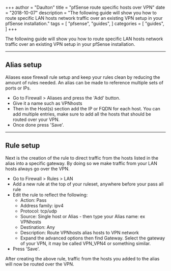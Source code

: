 +++
author = "Daulton"
title = "pfSense route specific hosts over VPN"
date = "2018-10-07"
description = "The following guide will show you how to route specific LAN hosts network traffic over an existing VPN setup in your pfSense installation."
tags = [
    "pfsense",
    "guides",
]
categories = [
    "guides",
]
+++

The following guide will show you how to route specific LAN hosts network traffic over an existing VPN setup in your pfSense installation.
<!--more-->

----------

## Alias setup

Aliases ease firewall rule setup and keep your rules clean by reducing the amount of rules needed. An alias can be made to reference multiple sets of ports or IPs.

* Go to Firewall > Aliases and press the 'Add' button.
* Give it a name such as VPNhosts
* Then in the Host(s) section add the IP or FQDN for each host. You can add multiple entries, make sure to add all the hosts that should be routed over your VPN.
* Once done press 'Save'.

----------

## Rule setup

Next is the creation of the rule to direct traffic from the hosts listed in the alias into a specific gateway. By doing so we make traffic from your LAN hosts always go over the VPN.

* Go to Firewall > Rules > LAN
* Add a new rule at the top of your ruleset, anywhere before your pass all rule
* Edit the rule to reflect the following:
  * Action: Pass
  * Address family: ipv4
  * Protocol: tcp/udp
  * Source: Single host or Alias - then type your Alias name: ex VPNhosts
  * Destination: Any
  * Description: Route VPNhosts alias hosts to VPN network
  * Expand the advanced options then find Gateway. Select the gateway of your VPN, it may be called VPN_VPN4 or something similar.
* Press 'Save'.

After creating the above rule, traffic from the hosts you added to the alias will now be routed over the VPN.
